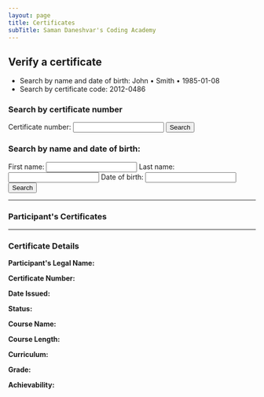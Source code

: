 ```yaml
---
layout: page
title: Certificates
subTitle: Saman Daneshvar's Coding Academy
---
```

## Verify a certificate

- Search by name and date of birth: John • Smith • 1985-01-08
- Search by certificate code: 2012-0486

<!--
| Legal Name | Certificate Code |
| :- | :- |
| John Smith | 2012-0486 |
| Jane Black | 2012-7362 |

&nbsp; | &nbsp;
:- | :-
**Participant's Legal Name** | John Smith
**Certificate Number** | 2012-0486
**Date Issued** | December 5, 2020
**Status** | Valid
**Course Name** | Zero to Intermediate Python Programming
**Course Length** | 18 hours
**Curriculum** | [Z2I Python]()
**Grade** | [Certificate of Participation]()
**Achievability** | 12/12


## Did not find the certificate you were trying to verify?
[Request an official confirmation]() or [report a false claim]().

## Did not find your own certificate?
[Report an issue with the database]() (e.g., false or missing information).

Rest assured that at Saman Daneshvar's Coding Academy records don't go missing! If you have successfully completed a course, you are entitled to a certificate.
-->






<!-- Insert these scripts at the bottom of the HTML, but before you use any Firebase services -->

<!-- Firebase App (the core Firebase SDK) is always required and must be listed first -->
<script defer src="https://www.gstatic.com/firebasejs/8.1.2/firebase-app.js"></script>
<!-- If you enabled Analytics in your project, add the Firebase SDK for Analytics -->
<script defer src="https://www.gstatic.com/firebasejs/8.1.2/firebase-analytics.js"></script>
<!-- Add any other Firebase products that you want to use -->
<script defer src="https://www.gstatic.com/firebasejs/8.1.2/firebase-auth.js"></script>
<script defer src="https://www.gstatic.com/firebasejs/8.1.2/firebase-firestore.js"></script>


<!-- Previously loaded Firebase SDKs -->
<script defer src="{{ site.url }}/assets/js/init-firebase.js"></script>
<script defer src="{{ site.url }}/assets/js/test_app.js"></script>



<h3>Search by certificate number</h3>
<label for="query_cert">Certificate number:</label>
<input id="query_cert" type="textfield" />
<button id="search_by_cert_button">Search</button>

<h3>Search by name and date of birth:</h3>
<label for="query_first_name">First name:</label>
<input id="query_first_name" type="textfield" />
<label for="query_last_name">Last name:</label>
<input id="query_last_name" type="textfield" />
<label for="query_date_of_birth">Date of birth:</label>
<input id="query_date_of_birth" type="textfield" />
<button id="search_by_name_button">Search</button>

---
<h3>Participant's Certificates</h3>

---
<h3>Certificate Details</h3>

<strong>Participant's Legal Name:</strong> <span id="first_name"></span> <span id="last_name"></span>

<strong>Certificate Number:</strong> <span id="certificate_number"></span>

<strong>Date Issued:</strong> <span id="date_of_issue" />

<strong>Status:</strong> <span id="status" />

<strong>Course Name:</strong> <span id="course_name" />

<strong>Course Length:</strong> <span id="course_length" />

<strong>Curriculum:</strong> <a href=""><span id="course_curriculum"></span></a>

<strong>Grade:</strong> <a href=""><span id="certification_grade"></span></a>

<strong>Achievability:</strong> <span id="achievability"></span>
